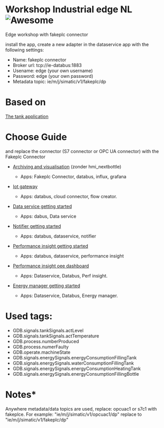 # Workshop Industrial edge NL![Awesome](https://cdn.rawgit.com/sindresorhus/awesome/d7305f38d29fed78fa85652e3a63e154dd8e8829/media/badge.svg)

Edge workshop with fakeplc connector 

install the app, create a new adapter in the dataservice app with the following settings:

* Name: fakeplc connector
* Broker url: tcp://ie-databus:1883
* Usename: edge (your own username)
* Password: edge (your own password)
* Metadata topic: ie/m/j/simatic/v1/fakeplc/dp
 
# Based on
[The tank application](https://github.com/industrial-edge/miscellaneous/tree/main/tank%20application)

# Choose Guide
and replace the connector (S7 connector or OPC UA connector) with the Fakeplc Connector

* [Archiving and visualisation](https://github.com/industrial-edge/archiving-and-visualization) (zonder hmi_nextbottle) 
  * Apps: Fakeplc Connector, databus, influx, grafana
  
* [Iot gateway](https://github.com/industrial-edge/iot-gateway)
  * Apps: databus, cloud connector, flow creator.

* [Data service getting started](https://github.com/industrial-edge/data-service-getting-started)
  * Apps: dabus, Data service

* [Notifier getting started](https://github.com/industrial-edge/notifier-getting-started)
  * Apps: databus, dataservice, notifier

* [Performance insight getting started](https://github.com/industrial-edge/performance-insight-getting-started)
  * Apps: databus, dataservice, performance insight

* [Performance insight oee dashboard](https://github.com/industrial-edge/Performance-Insight-OEE-Dashboard)
  * Apps: Dataservice, Databus, Perf insight.

* [Energy manager getting started](https://github.com/industrial-edge/energy-manager-getting-started)
  * Apps: Dataservice, Databus, Energy manager.

# Used tags:
* GDB.signals.tankSignals.actLevel
* GDB.signals.tankSignals.actTemperature
* GDB.process.numberProduced
* GDB.process.numerFaulty
* GDB.operate.machineState
* GDB.signals.energySignals.energyConsumptionFillingTank
* GDB.signals.energySignals.waterConsumptionFillingTank
* GDB.signals.energySignals.energyConsumptionHeatingTank
* GDB.signals.energySignals.energyConsumptionFillingBottle

# Notes*
Anywhere metadata/data topics are used, replace: opcuac1 or s7c1 with fakeplce. For example: "ie/m/j/simatic/v1/opcuac1/dp" replace to "ie/m/j/simatic/v1/fakeplc/dp"
